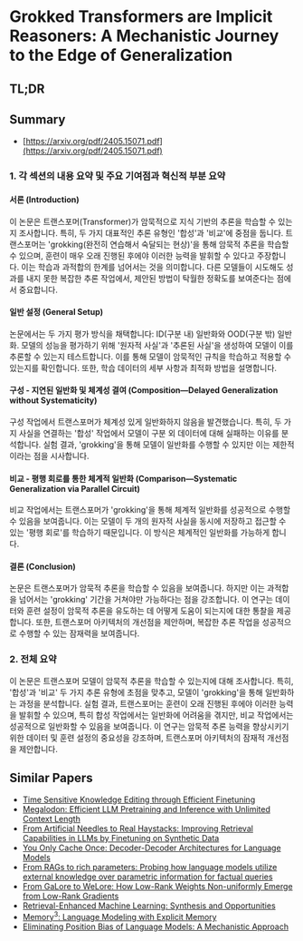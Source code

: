 # Grokked Transformers are Implicit Reasoners: A Mechanistic Journey to the Edge of Generalization
## TL;DR
## Summary
- [https://arxiv.org/pdf/2405.15071.pdf](https://arxiv.org/pdf/2405.15071.pdf)

### 1. 각 섹션의 내용 요약 및 주요 기여점과 혁신적 부분 요약

#### 서론 (Introduction)
이 논문은 트랜스포머(Transformer)가 암묵적으로 지식 기반의 추론을 학습할 수 있는지 조사합니다. 특히, 두 가지 대표적인 추론 유형인 '합성'과 '비교'에 중점을 둡니다. 트랜스포머는 'grokking(완전히 연습해서 숙달되는 현상)'을 통해 암묵적 추론을 학습할 수 있으며, 훈련이 매우 오래 진행된 후에야 이러한 능력을 발휘할 수 있다고 주장합니다. 이는 학습과 과적합의 한계를 넘어서는 것을 의미합니다. 다른 모델들이 시도해도 성과를 내지 못한 복잡한 추론 작업에서, 제안된 방법이 탁월한 정확도를 보여준다는 점에서 중요합니다.

#### 일반 설정 (General Setup)
논문에서는 두 가지 평가 방식을 채택합니다: ID(구분 내) 일반화와 OOD(구분 밖) 일반화. 모델의 성능을 평가하기 위해 '원자적 사실'과 '추론된 사실'을 생성하여 모델이 이를 추론할 수 있는지 테스트합니다. 이를 통해 모델이 암묵적인 규칙을 학습하고 적용할 수 있는지를 확인합니다. 또한, 학습 데이터의 세부 사항과 최적화 방법을 설명합니다.

#### 구성 - 지연된 일반화 및 체계성 결여 (Composition—Delayed Generalization without Systematicity)
구성 작업에서 트랜스포머가 체계성 있게 일반화하지 않음을 발견했습니다. 특히, 두 가지 사실을 연결하는 '합성' 작업에서 모델이 구분 외 데이터에 대해 실패하는 이유를 분석합니다. 실험 결과, 'grokking'을 통해 모델이 일반화를 수행할 수 있지만 이는 제한적이라는 점을 시사합니다.

#### 비교 - 평행 회로를 통한 체계적 일반화 (Comparison—Systematic Generalization via Parallel Circuit)
비교 작업에서는 트랜스포머가 'grokking'을 통해 체계적 일반화를 성공적으로 수행할 수 있음을 보여줍니다. 이는 모델이 두 개의 원자적 사실을 동시에 저장하고 접근할 수 있는 '평행 회로'를 학습하기 때문입니다. 이 방식은 체계적인 일반화를 가능하게 합니다.

#### 결론 (Conclusion)
논문은 트랜스포머가 암묵적 추론을 학습할 수 있음을 보여줍니다. 하지만 이는 과적합을 넘어서는 'grokking' 기간을 거쳐야만 가능하다는 점을 강조합니다. 이 연구는 데이터와 훈련 설정이 암묵적 추론을 유도하는 데 어떻게 도움이 되는지에 대한 통찰을 제공합니다. 또한, 트랜스포머 아키텍처의 개선점을 제안하며, 복잡한 추론 작업을 성공적으로 수행할 수 있는 잠재력을 보여줍니다.

### 2. 전체 요약
이 논문은 트랜스포머 모델이 암묵적 추론을 학습할 수 있는지에 대해 조사합니다. 특히, '합성'과 '비교' 두 가지 추론 유형에 초점을 맞추고, 모델이 'grokking'을 통해 일반화하는 과정을 분석합니다. 실험 결과, 트랜스포머는 훈련이 오래 진행된 후에야 이러한 능력을 발휘할 수 있으며, 특히 합성 작업에서는 일반화에 어려움을 겪지만, 비교 작업에서는 성공적으로 일반화할 수 있음을 보여줍니다. 이 연구는 암묵적 추론 능력을 향상시키기 위한 데이터 및 훈련 설정의 중요성을 강조하며, 트랜스포머 아키텍처의 잠재적 개선점을 제안합니다.

## Similar Papers
- [Time Sensitive Knowledge Editing through Efficient Finetuning](2406.04496.md)
- [Megalodon: Efficient LLM Pretraining and Inference with Unlimited Context Length](2404.08801.md)
- [From Artificial Needles to Real Haystacks: Improving Retrieval Capabilities in LLMs by Finetuning on Synthetic Data](2406.19292.md)
- [You Only Cache Once: Decoder-Decoder Architectures for Language Models](2405.05254.md)
- [From RAGs to rich parameters: Probing how language models utilize external knowledge over parametric information for factual queries](2406.12824.md)
- [From GaLore to WeLore: How Low-Rank Weights Non-uniformly Emerge from Low-Rank Gradients](2407.11239.md)
- [Retrieval-Enhanced Machine Learning: Synthesis and Opportunities](2407.12982.md)
- [$\text{Memory}^3$: Language Modeling with Explicit Memory](2407.01178.md)
- [Eliminating Position Bias of Language Models: A Mechanistic Approach](2407.01100.md)

